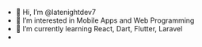 - 👋 Hi, I’m @latenightdev7
- 👀 I’m interested in Mobile Apps and Web Programming
- 🌱 I’m currently learning React, Dart, Flutter, Laravel
-

<!---
latenightdev7/latenightdev7 is a ✨ special ✨ repository because its `README.md` (this file) appears on your GitHub profile.
You can click the Preview link to take a look at your changes.
--->
